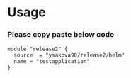 # Usage

### Please copy paste below code
```
module "release2" {
  source  = "ysakova90/release2/helm"
  name = "testapplication"
}
```

